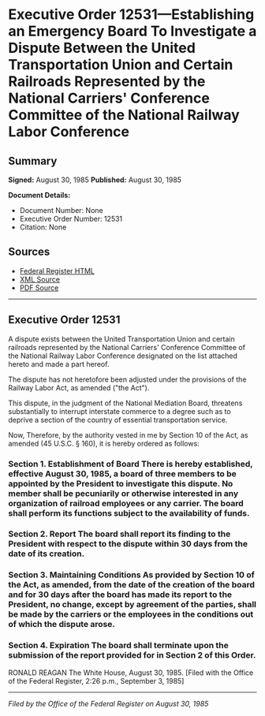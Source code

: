 # Executive Order 12531—Establishing an Emergency Board To Investigate a Dispute Between the United Transportation Union and Certain Railroads Represented by the National Carriers' Conference Committee of the National Railway Labor Conference

## Summary

**Signed:** August 30, 1985
**Published:** August 30, 1985

**Document Details:**
- Document Number: None
- Executive Order Number: 12531
- Citation: None

## Sources
- [Federal Register HTML](https://www.presidency.ucsb.edu/documents/executive-order-12531-establishing-emergency-board-investigate-dispute-between-the-united)
- [XML Source](None)
- [PDF Source](None)

---

## Executive Order 12531

A dispute exists between the United Transportation Union and certain railroads represented by the National Carriers' Conference Committee of the National Railway Labor Conference designated on the list attached hereto and made a part hereof.

The dispute has not heretofore been adjusted under the provisions of the Railway Labor Act, as amended ("the Act").

This dispute, in the judgment of the National Mediation Board, threatens substantially to interrupt interstate commerce to a degree such as to deprive a section of the country of essential transportation service.

Now, Therefore, by the authority vested in me by Section 10 of the Act, as amended (45 U.S.C. § 160), it is hereby ordered as follows:
### Section 1. Establishment of Board There is hereby established, effective August 30, 1985, a board of three members to be appointed by the President to investigate this dispute. No member shall be pecuniarily or otherwise interested in any organization of railroad employees or any carrier. The board shall perform its functions subject to the availability of funds.

### Section 2. Report The board shall report its finding to the President with respect to the dispute within 30 days from the date of its creation.

### Section 3. Maintaining Conditions As provided by Section 10 of the Act, as amended, from the date of the creation of the board and for 30 days after the board has made its report to the President, no change, except by agreement of the parties, shall be made by the carriers or the employees in the conditions out of which the dispute arose.

### Section 4. Expiration The board shall terminate upon the submission of the report provided for in Section 2 of this Order.

RONALD REAGAN
The White House,
August 30, 1985.
[Filed with the Office of the Federal Register, 2:26 p.m., September 3, 1985]

---

*Filed by the Office of the Federal Register on August 30, 1985*
